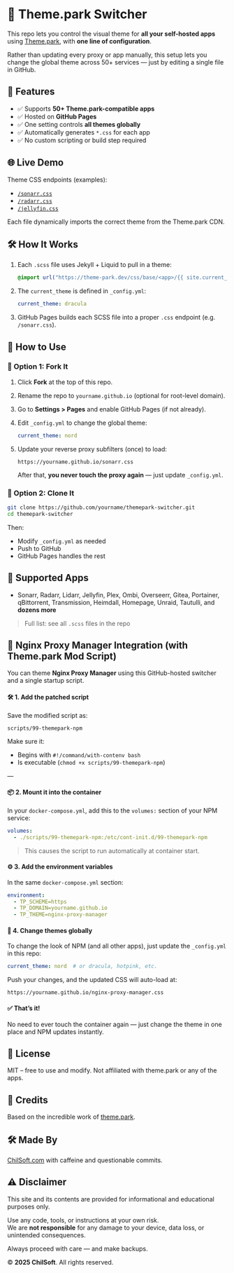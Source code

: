 # 🎨 Theme.park Switcher

This repo lets you control the visual theme for **all your self-hosted apps** using [Theme.park](https://theme-park.dev), with **one line of configuration**.

Rather than updating every proxy or app manually, this setup lets you change the global theme across 50+ services — just by editing a single file in GitHub.


## 🚀 Features

- ✅ Supports **50+ Theme.park-compatible apps**
- ✅ Hosted on **GitHub Pages**
- ✅ One setting controls **all themes globally**
- ✅ Automatically generates `*.css` for each app
- ✅ No custom scripting or build step required


## 🌐 Live Demo

Theme CSS endpoints (examples):

- [`/sonarr.css`](https://themepark.chilsoft.com/sonarr.css)
- [`/radarr.css`](https://themepark.chilsoft.com/radarr.css)
- [`/jellyfin.css`](https://themepark.chilsoft.com/jellyfin.css)

Each file dynamically imports the correct theme from the Theme.park CDN.


## 🛠 How It Works

1. Each `.scss` file uses Jekyll + Liquid to pull in a theme:
   ```scss
   @import url("https://theme-park.dev/css/base/<app>/{{ site.current_theme }}.css");
   ```

2. The `current_theme` is defined in `_config.yml`:
   ```yaml
   current_theme: dracula
   ```

3. GitHub Pages builds each SCSS file into a proper `.css` endpoint (e.g. `/sonarr.css`).

## 🔁 How to Use


### 🔨 Option 1: Fork It

1. Click **Fork** at the top of this repo.
2. Rename the repo to `yourname.github.io` (optional for root-level domain).
3. Go to **Settings > Pages** and enable GitHub Pages (if not already).
4. Edit `_config.yml` to change the global theme:
   ```yaml
   current_theme: nord
   ```

5. Update your reverse proxy subfilters (once) to load:
   ```
   https://yourname.github.io/sonarr.css
   ```

   After that, **you never touch the proxy again** — just update `_config.yml`.


### 🔨 Option 2: Clone It

```bash
git clone https://github.com/yourname/themepark-switcher.git
cd themepark-switcher
```

Then:

- Modify `_config.yml` as needed
- Push to GitHub
- GitHub Pages handles the rest


## 🧰 Supported Apps

- Sonarr, Radarr, Lidarr, Jellyfin, Plex, Ombi, Overseerr, Gitea, Portainer, qBittorrent, Transmission, Heimdall, Homepage, Unraid, Tautulli, and **dozens more**

> Full list: see all `.scss` files in the repo


## 🧩 Nginx Proxy Manager Integration (with Theme.park Mod Script)

You can theme **Nginx Proxy Manager** using this GitHub-hosted switcher and a single startup script.


#### 🛠 1. Add the patched script

Save the modified script as:

```
scripts/99-themepark-npm
```

Make sure it:
- Begins with `#!/command/with-contenv bash`
- Is executable (`chmod +x scripts/99-themepark-npm`)

—

#### 📦 2. Mount it into the container

In your `docker-compose.yml`, add this to the `volumes:` section of your NPM service:

```yaml
volumes:
  - ./scripts/99-themepark-npm:/etc/cont-init.d/99-themepark-npm
```

> This causes the script to run automatically at container start.


#### ⚙️ 3. Add the environment variables

In the same `docker-compose.yml` section:

```yaml
environment:
  - TP_SCHEME=https
  - TP_DOMAIN=yourname.github.io
  - TP_THEME=nginx-proxy-manager
```

#### 🔁 4. Change themes globally

To change the look of NPM (and all other apps), just update the `_config.yml` in this repo:

```yaml
current_theme: nord  # or dracula, hotpink, etc.
```

Push your changes, and the updated CSS will auto-load at:
```
https://yourname.github.io/nginx-proxy-manager.css
```

#### ✅ That’s it!

No need to ever touch the container again — just change the theme in one place and NPM updates instantly.


## 📜 License

MIT – free to use and modify. Not affiliated with theme.park or any of the apps.

## 🙌 Credits

Based on the incredible work of [theme.park](https://theme-park.dev).

## 🛠 Made By

[ChilSoft.com](https://chilsoft.com) with caffeine and questionable commits.

## ⚠️ Disclaimer

This site and its contents are provided for informational and educational purposes only.

Use any code, tools, or instructions at your own risk.  
We are **not responsible** for any damage to your device, data loss, or unintended consequences.

Always proceed with care — and make backups.

© **2025 ChilSoft**. All rights reserved.
